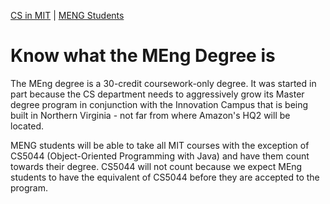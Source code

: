 [<i class="far fa-arrow-alt-circle-left"></i> CS in MIT](cs-in-mit.html) | [MENG Students <i class="far fa-arrow-alt-circle-right"></i>](meng-students.html)

# Know what the MEng Degree is

The MEng degree is a 30-credit coursework-only degree. It was started in part because the CS department needs to aggressively grow its Master degree program in conjunction with the Innovation Campus that is being built in Northern Virginia - not far from where Amazon's HQ2 will be located.

MENG students will be able to take all MIT courses with the exception of CS5044 (Object-Oriented Programming with Java) and have them count towards their degree. CS5044 will not count because we expect MEng students to have the equivalent of CS5044 before they are accepted to the program.  
